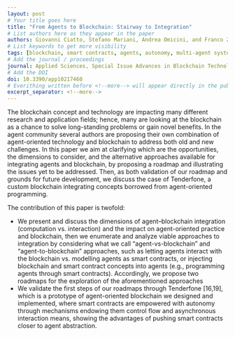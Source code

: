 ```yaml
---
layout: post
# Your title goes here
title: "From Agents to Blockchain: Stairway to Integration"
# List authors here as they appear in the paper
authors: Giovanni Ciatto, Stefano Mariani, Andrea Omicini, and Franco Zambonelli
# List keywords to get more visibility
tags: [blockchain, smart contracts, agents, autonomy, multi-agent systems, Tenderfone]
# Add the journal / proceedings
journal: Applied Sciences, Special Issue Advances in Blockchain Technology and Applications
# Add the DOI
doi: 10.3390/app10217460
# Everithing written before <!--more--> will appear directly in the publications page
excerpt_separator: <!--more-->
---
```


The blockchain concept and technology are impacting many different research and application fields; hence, many are looking at the blockchain as a chance to solve long-standing problems or gain novel benefits. In the agent community several authors are proposing their own combination of agent-oriented technology and blockchain to address both old and new challenges. In this paper we aim at clarifying which are the opportunities, the dimensions to consider, and the alternative approaches available for integrating agents and blockchain, by proposing a roadmap and illustrating the issues yet to be addressed. Then, as both validation of our roadmap and grounds for future development, we discuss the case of Tenderfone, a custom blockchain integrating concepts borrowed from agent-oriented programming.

<!--more-->

The contribution of this paper is twofold:
 - We present and discuss the dimensions of agent–blockchain integration (computation vs. interaction) and the impact on agent-oriented practice and blockchain, then we enumerate and analyze viable approaches to integration by considering what we call “agent-vs-blockchain” and “agent-to-blockchain” approaches, such as letting agents interact with the blockchain vs. modelling agents as smart contracts, or injecting blockchain and smart contract concepts into agents (e.g., programming agents through smart contracts). Accordingly, we propose two roadmaps for the exploration of the aforementioned approaches
 - We validate the first steps of our roadmaps through Tenderfone [16,19], which is a prototype of agent-oriented blockchain we designed and implemented, where smart contracts are empowered with autonomy through mechanisms endowing them control flow and asynchronous interaction means, showing the advantages of pushing smart contracts closer to agent abstraction.
